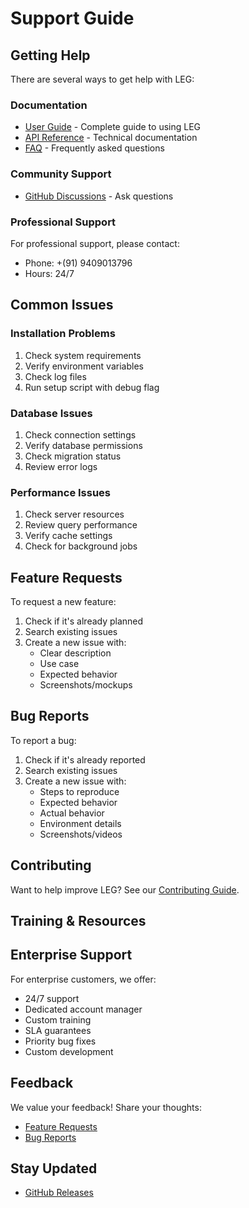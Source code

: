 # Support Guide

## Getting Help

There are several ways to get help with LEG:

### Documentation

* [User Guide](docs/user-guide/README.md) - Complete guide to using LEG
* [API Reference](docs/developer/api-reference.md) - Technical documentation
* [FAQ](docs/user-guide/faq.md) - Frequently asked questions

### Community Support

<!-- * [Discord Server](https://discord.gg/leg) - Join our community -->
* [GitHub Discussions](https://github.com/pratikid/LEG/discussions) - Ask questions
<!-- * [Stack Overflow](https://stackoverflow.com/questions/tagged/leg-genealogy) - Technical questions -->

### Professional Support

For professional support, please contact:
<!-- * Email: [support@leg-genealogy.org](mailto:support@leg-genealogy.org) -->
* Phone: +(91) 9409013796
* Hours: 24/7

## Common Issues

### Installation Problems

1. Check system requirements
2. Verify environment variables
3. Check log files
4. Run setup script with debug flag

### Database Issues

1. Check connection settings
2. Verify database permissions
3. Check migration status
4. Review error logs

### Performance Issues

1. Check server resources
2. Review query performance
3. Verify cache settings
4. Check for background jobs

## Feature Requests

To request a new feature:

1. Check if it's already planned
2. Search existing issues
3. Create a new issue with:
   * Clear description
   * Use case
   * Expected behavior
   * Screenshots/mockups

## Bug Reports

To report a bug:

1. Check if it's already reported
2. Search existing issues
3. Create a new issue with:
   * Steps to reproduce
   * Expected behavior
   * Actual behavior
   * Environment details
   * Screenshots/videos

## Contributing

Want to help improve LEG? See our [Contributing Guide](CONTRIBUTING.md).

## Training & Resources

<!-- * [Video Tutorials](https://leg-genealogy.org/tutorials) -->
<!-- * [Webinars](https://leg-genealogy.org/webinars) -->
<!-- * [Blog](https://leg-genealogy.org/blog) -->
<!-- * [Newsletter](https://leg-genealogy.org/newsletter) -->

## Enterprise Support

For enterprise customers, we offer:

* 24/7 support
* Dedicated account manager
* Custom training
* SLA guarantees
* Priority bug fixes
* Custom development

<!-- Contact [enterprise@leg-genealogy.org](mailto:enterprise@leg-genealogy.org) for details. -->

## Feedback

We value your feedback! Share your thoughts:

* [Feature Requests](https://github.com/pratikid/LEG/issues/new?template=feature_request.md)
* [Bug Reports](https://github.com/pratikid/LEG/issues/new?template=bug_report.md)
<!-- * [User Survey](https://leg-genealogy.org/survey) -->

## Stay Updated

* [GitHub Releases](https://github.com/pratikid/LEG/releases)
<!-- * [Blog](https://leg-genealogy.org/blog) -->
<!-- * [Twitter](https://twitter.com/leg_genealogy) -->
<!-- * [LinkedIn](https://linkedin.com/company/leg-genealogy) -->